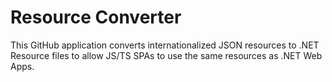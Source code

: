 # Resource Converter

This GitHub application converts internationalized JSON resources to .NET Resource files to allow JS/TS SPAs to use the same resources as .NET Web Apps.